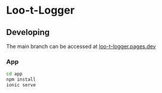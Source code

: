# Loo-t-Logger

## Developing 

The main branch can be accessed at [loo-t-logger.pages.dev](https://loo-t-logger.pages.dev)

### App

```bash
cd app
npm install
ionic serve
```
